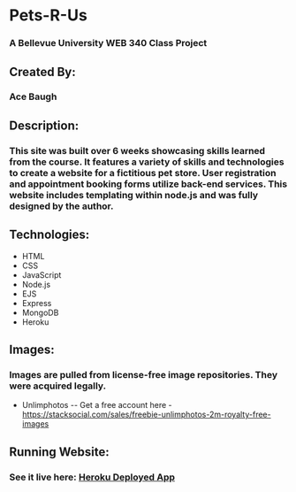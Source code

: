 # Pets-R-Us
### A Bellevue University WEB 340 Class Project

## Created By:
### Ace Baugh

## Description:
### This site was built over 6 weeks showcasing skills learned from the course. It features a variety of skills and technologies to create a website for a fictitious pet store. User registration and appointment booking forms utilize back-end services. This website includes templating within node.js and was fully designed by the author.

## Technologies:
- HTML
- CSS
- JavaScript
- Node.js
- EJS
- Express
- MongoDB
- Heroku

## Images:
### Images are pulled from license-free image repositories. They were acquired legally.
- Unlimphotos
-- Get a free account here - https://stacksocial.com/sales/freebie-unlimphotos-2m-royalty-free-images

## Running Website:
### See it live here: [Heroku Deployed App](https://ace-d-baugh-pets-r-us.herokuapp.com/)